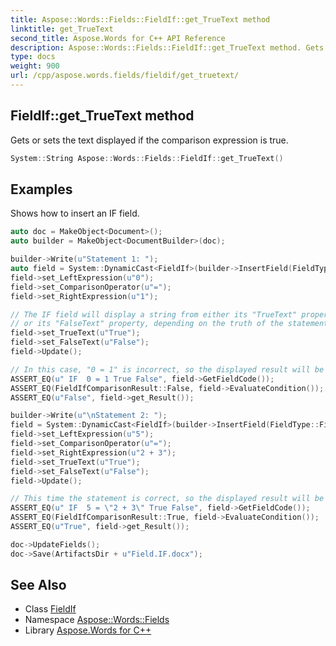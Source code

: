 ```yaml
---
title: Aspose::Words::Fields::FieldIf::get_TrueText method
linktitle: get_TrueText
second_title: Aspose.Words for C++ API Reference
description: Aspose::Words::Fields::FieldIf::get_TrueText method. Gets or sets the text displayed if the comparison expression is true in C++.
type: docs
weight: 900
url: /cpp/aspose.words.fields/fieldif/get_truetext/
---
```

## FieldIf::get_TrueText method


Gets or sets the text displayed if the comparison expression is true.

```cpp
System::String Aspose::Words::Fields::FieldIf::get_TrueText()
```


## Examples



Shows how to insert an IF field. 
```cpp
auto doc = MakeObject<Document>();
auto builder = MakeObject<DocumentBuilder>(doc);

builder->Write(u"Statement 1: ");
auto field = System::DynamicCast<FieldIf>(builder->InsertField(FieldType::FieldIf, true));
field->set_LeftExpression(u"0");
field->set_ComparisonOperator(u"=");
field->set_RightExpression(u"1");

// The IF field will display a string from either its "TrueText" property,
// or its "FalseText" property, depending on the truth of the statement that we have constructed.
field->set_TrueText(u"True");
field->set_FalseText(u"False");
field->Update();

// In this case, "0 = 1" is incorrect, so the displayed result will be "False".
ASSERT_EQ(u" IF  0 = 1 True False", field->GetFieldCode());
ASSERT_EQ(FieldIfComparisonResult::False, field->EvaluateCondition());
ASSERT_EQ(u"False", field->get_Result());

builder->Write(u"\nStatement 2: ");
field = System::DynamicCast<FieldIf>(builder->InsertField(FieldType::FieldIf, true));
field->set_LeftExpression(u"5");
field->set_ComparisonOperator(u"=");
field->set_RightExpression(u"2 + 3");
field->set_TrueText(u"True");
field->set_FalseText(u"False");
field->Update();

// This time the statement is correct, so the displayed result will be "True".
ASSERT_EQ(u" IF  5 = \"2 + 3\" True False", field->GetFieldCode());
ASSERT_EQ(FieldIfComparisonResult::True, field->EvaluateCondition());
ASSERT_EQ(u"True", field->get_Result());

doc->UpdateFields();
doc->Save(ArtifactsDir + u"Field.IF.docx");
```

## See Also

* Class [FieldIf](../)
* Namespace [Aspose::Words::Fields](../../)
* Library [Aspose.Words for C++](../../../)
